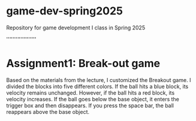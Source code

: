 # game-dev-spring2025
Repository for game development I class in Spring 2025

'''''''''''''''''''
# Assignment1: Break-out game
Based on the materials from the lecture, I customized the Breakout game.
I divided the blocks into five different colors.
If the ball hits a blue block, its velocity remains unchanged.
However, if the ball hits a red block, its velocity increases.
If the ball goes below the base object, it enters the trigger box and then disappears.
If you press the space bar, the ball reappears above the base object.
